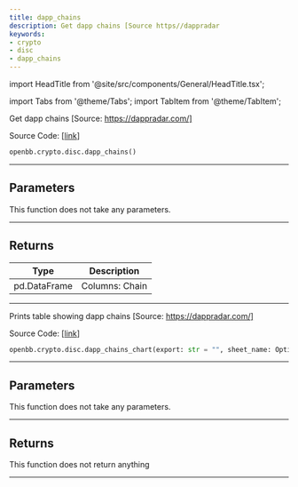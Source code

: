 ```yaml
---
title: dapp_chains
description: Get dapp chains [Source https//dappradar
keywords:
- crypto
- disc
- dapp_chains
---
```


import HeadTitle from '@site/src/components/General/HeadTitle.tsx';

<HeadTitle title="crypto.disc.dapp_chains - Reference | OpenBB SDK Docs" />

import Tabs from '@theme/Tabs';
import TabItem from '@theme/TabItem';

<Tabs>
<TabItem value="model" label="Model" default>

Get dapp chains [Source: https://dappradar.com/]

Source Code: [[link](https://github.com/OpenBB-finance/OpenBBTerminal/tree/main/openbb_terminal/cryptocurrency/discovery/dappradar_model.py#L258)]

```python wordwrap
openbb.crypto.disc.dapp_chains()
```

---

## Parameters

This function does not take any parameters.

---

## Returns

| Type | Description |
| ---- | ----------- |
| pd.DataFrame | Columns: Chain |
---



</TabItem>
<TabItem value="view" label="Chart">

Prints table showing dapp chains [Source: https://dappradar.com/]

Source Code: [[link](https://github.com/OpenBB-finance/OpenBBTerminal/tree/main/openbb_terminal/cryptocurrency/discovery/dappradar_view.py#L201)]

```python wordwrap
openbb.crypto.disc.dapp_chains_chart(export: str = "", sheet_name: Optional[str] = None)
```

---

## Parameters

This function does not take any parameters.

---

## Returns

This function does not return anything

---



</TabItem>
</Tabs>